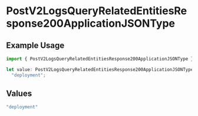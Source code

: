 # PostV2LogsQueryRelatedEntitiesResponse200ApplicationJSONType

## Example Usage

```typescript
import { PostV2LogsQueryRelatedEntitiesResponse200ApplicationJSONType } from "orq-poc-typescript-multi-env-version/models/operations";

let value: PostV2LogsQueryRelatedEntitiesResponse200ApplicationJSONType =
  "deployment";
```

## Values

```typescript
"deployment"
```